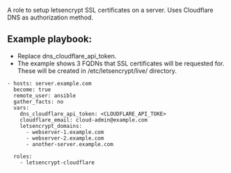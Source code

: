 A role to setup letsencrypt SSL certificates on a server. Uses Cloudflare DNS as authorization method. 


## Example playbook:

* Replace dns_cloudflare_api_token.
* The example shows 3 FQDNs that SSL certificates will be requested for. These will be created in /etc/letsencrypt/live/ directory.

```
- hosts: server.example.com
  become: true
  remote_user: ansible
  gather_facts: no
  vars:
    dns_cloudflare_api_token: <CLOUDFLARE_API_TOKE>
    cloudflare_email: cloud-admin@example.com
    letsencrypt_domains:
      - webserver-1.example.com
      - webserver-2.example.com
      - another-server.example.com

  roles:
    - letsencrypt-cloudflare

```


